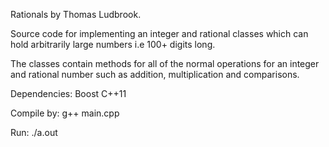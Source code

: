 Rationals by Thomas Ludbrook. 

Source code for implementing an integer and rational classes which can hold arbitrarily large numbers i.e 100+ digits long. 

The classes contain methods for all of the normal operations for an integer and rational number such as addition, multiplication and comparisons.

Dependencies:
Boost
C++11

Compile by:
g++ main.cpp

Run: 
./a.out 
